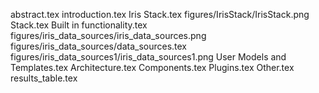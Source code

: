 abstract.tex
introduction.tex
Iris Stack.tex
figures/IrisStack/IrisStack.png
Stack.tex
Built in functionality.tex
figures/iris_data_sources/iris_data_sources.png
figures/iris_data_sources/data_sources.tex
figures/iris_data_sources1/iris_data_sources1.png
User Models and Templates.tex
Architecture.tex
Components.tex
Plugins.tex
Other.tex
results_table.tex